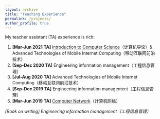 ```yaml
---
layout: archive
title: "Teaching Experience"
permalink: /projects/
author_profile: true
---
```

My teacher assistant (TA) experience is rich:  

1. **\[Mar-Jun 2021 TA\]** [Introduction to Computer Science](http://anl.sjtu.edu.cn/gao-xf/course/CS101_2021)（计算机导论）& Advanced Technologies of Mobile Internet Computing（移动互联网前沿技术）
2. **\[Sep-Dec 2020 TA\]** Engineering information management（工程信息管理）
3. **\[Jul-Aug 2020 TA\]** Advanced Technologies of Mobile Internet Computing（移动互联网前沿技术）
4. **\[Sep-Dec 2019 TA\]** Engineering information management（工程信息管理）
5. **\[Mar-Jun 2019 TA\]** [Computer Network](http://www.cs.sjtu.edu.cn/~linghe.kong/CS339/index.html)（计算机网络）

_\[Book on writing\] Engineering information management（工程信息管理）_
